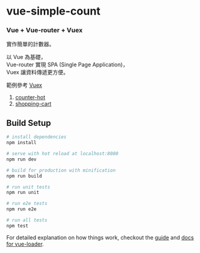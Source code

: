 # vue-simple-count

### Vue + Vue-router + Vuex

實作簡單的計數器。  

以 Vue 為基礎，  
Vue-router 實現 SPA (Single Page Application)，  
Vuex 讓資料傳遞更方便。  

範例參考 [Vuex](https://github.com/vuejs/vuex)   
1. [counter-hot](https://github.com/vuejs/vuex/tree/master/examples/counter-hot)
2. [shopping-cart](https://github.com/vuejs/vuex/tree/master/examples/shopping-cart)

## Build Setup

``` bash
# install dependencies
npm install

# serve with hot reload at localhost:8080
npm run dev

# build for production with minification
npm run build

# run unit tests
npm run unit

# run e2e tests
npm run e2e

# run all tests
npm test
```

For detailed explanation on how things work, checkout the [guide](http://vuejs-templates.github.io/webpack/) and [docs for vue-loader](http://vuejs.github.io/vue-loader).
